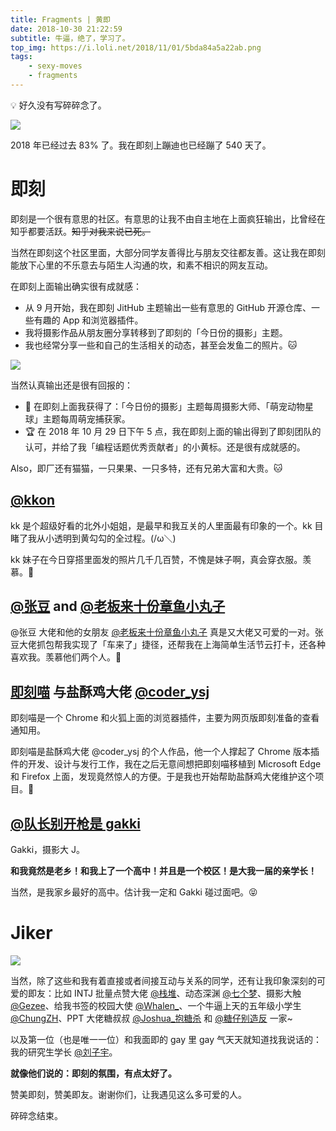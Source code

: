```yaml
---
title: Fragments | 黄即
date: 2018-10-30 21:22:59
subtitle: 牛逼，绝了，学习了。
top_img: https://i.loli.net/2018/11/01/5bda84a5a22ab.png
tags:
    - sexy-moves
    - fragments
---
```


💡 好久没有写碎碎念了。

![](https://i.loli.net/2018/10/31/5bd94bb70d2ea.png)

2018 年已经过去 83% 了。我在即刻上蹦迪也已经蹦了 540 天了。

# 即刻

即刻是一个很有意思的社区。有意思的让我不由自主地在上面疯狂输出，比曾经在知乎都要活跃。~~知乎对我来说已死。~~

当然在即刻这个社区里面，大部分同学友善得比与朋友交往都友善。这让我在即刻能放下心里的不乐意去与陌生人沟通的坎，和素不相识的网友互动。

在即刻上面输出确实很有成就感：

- 从 9 月开始，我在即刻 JitHub 主题输出一些有意思的 GitHub 开源仓库、一些有趣的 App 和浏览器插件。
- 我将摄影作品从朋友圈分享转移到了即刻的「今日份的摄影」主题。
- 我也经常分享一些和自己的生活相关的动态，甚至会发鱼二的照片。🐱

![](https://i.loli.net/2018/10/30/5bd85ebca775b.png)

当然认真输出还是很有回报的：

- 🎈 在即刻上面我获得了：「今日份的摄影」主题每周摄影大师、「萌宠动物星球」主题每周萌宠捕获家。
- 🏆 在 2018 年 10 月 29 日下午 5 点，我在即刻上面的输出得到了即刻团队的认可，并给了我「编程话题优秀贡献者」的小黄标。还是很有成就感的。

Also，即厂还有猫猫，一只果果、一只多特，还有兄弟大富和大贵。🐱

## [@kkon](https://web.okjike.com/user/A1D88001-3BDB-4557-BAD5-BBE076828615/post)

kk 是个超级好看的北外小姐姐，是最早和我互关的人里面最有印象的一个。kk 目睹了我从小透明到黄勾勾的全过程。(/ω＼) 

kk 妹子在今日穿搭里面发的照片几千几百赞，不愧是妹子啊，真会穿衣服。羡慕。🎀

## [@张豆](https://web.okjike.com/user/5c8de6be-4e14-4bf5-b02a-7a97ae19c246/post) and [@老板来十份章鱼小丸子](https://web.okjike.com/user/60c330f1-bb90-450a-9ec3-6dc9959efbd9/post)

@张豆 大佬和他的女朋友 [@老板来十份章鱼小丸子](https://web.okjike.com/user/60c330f1-bb90-450a-9ec3-6dc9959efbd9/post) 真是又大佬又可爱的一对。张豆大佬抓包帮我实现了「车来了」捷径，还帮我在上海简单生活节云打卡，还各种喜欢我。羡慕他们两个人。🎁

## [即刻喵](https://github.com/coder-ysj/jike-meow) 与盐酥鸡大佬 [@coder_ysj](https://web.okjike.com/user/F39BF844-7BF9-4754-8E7C-189CA3A35644/post)

即刻喵是一个 Chrome 和火狐上面的浏览器插件，主要为网页版即刻准备的查看通知用。

即刻喵是盐酥鸡大佬 @coder_ysj 的个人作品，他一个人撑起了 Chrome 版本插件的开发、设计与发行工作，我在之后无意间想把即刻喵移植到 Microsoft Edge 和 Firefox 上面，发现竟然惊人的方便。于是我也开始帮助盐酥鸡大佬维护这个项目。🍗

## [@队长别开枪是 gakki](https://web.okjike.com/user/56E4571C-B9CB-4A6D-BBC3-FFEDD8762655/post)

Gakki，摄影大 J。

**和我竟然是老乡！和我上了一个高中！并且是一个校区！是大我一届的亲学长！**

当然，是我家乡最好的高中。估计我一定和 Gakki 碰过面吧。😝

# Jiker

![](https://i.loli.net/2018/10/31/5bd947b278c0c.png)

当然，除了这些和我有着直接或者间接互动与关系的同学，还有让我印象深刻的可爱的即友：比如 INTJ 批量点赞大佬 [@栈堆](https://web.okjike.com/user/hoter/post)、动态深渊 [@七个梦](https://web.okjike.com/user/3c501eb2-ecf0-47d5-95c2-fdef3ba2c1b3/post)、摄影大触 [@Gezee](https://web.okjike.com/user/BC3E16C6-CDB5-420C-99AB-69978E1C9CBC/post)、给我书签的校园大使 [@Whalen_](https://web.okjike.com/user/A28DD7CD-22FA-4B7F-A989-A8C227408ADD/post)、一个牛逼上天的五年级小学生 [@ChungZH](https://web.okjike.com/user/5755a791-fb07-4b43-807c-3385334195c9/post)、PPT 大佬糖叔叔 [@Joshua_抱糖杀](https://web.okjike.com/user/97759a91-6a5a-4266-8a2a-86b30746bb77/post) 和 [@糖仔别造反](https://web.okjike.com/user/7c41d301-806d-406b-bec0-6c6c339452ae/post) 一家~

以及第一位（也是唯一一位）和我面即的 gay 里 gay 气天天就知道找我说话的：我的研究生学长 [@刘子宇](https://web.okjike.com/user/flyfanr/post)。

**就像他们说的：即刻的氛围，有点太好了。**

赞美即刻，赞美即友。谢谢你们，让我遇见这么多可爱的人。

碎碎念结束。